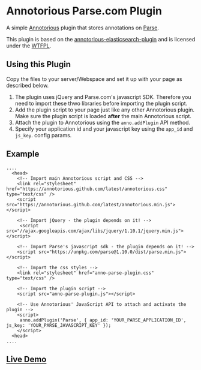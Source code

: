 # Annotorious Parse.com Plugin

A simple [Annotorious](https://github.com/annotorious/annotorious) plugin that stores annotations on [Parse](http://parseplatform.org).

This plugin is based on the [annotorious-elasticsearch-plugin](https://github.com/annotorious/annotorious-elasticsearch-plugin) and is licensed under the [WTFPL](https://en.wikipedia.org/wiki/WTFPL).

## Using this Plugin

Copy the files to your server/Webspace and set it up with your page as described below.

1. The plugin uses jQuery and Parse.com's javascript SDK. Therefore you need to import these thwo libraries before importing the plugin script.
2. Add the plugin script to your page just like any other Annotorious plugin. Make sure the plugin script is
   loaded __after__ the main Annotorious script.
3. Attach the plugin to Annotorious using the ``anno.addPlugin`` API method.
4. Specify your application id and your javascript key  using the ``app_id`` and ``js_key``. config params.

## Example

    ....
      <head>
        <!-- Import main Annotorious script and CSS -->
        <link rel="stylesheet" href="https://annotorious.github.com/latest/annotorious.css" type="text/css" />
        <script src="https://annotorious.github.com/latest/annotorious.min.js"></script>
        
        <!-- Import jQuery - the plugin depends on it! -->
         <script src="//ajax.googleapis.com/ajax/libs/jquery/1.10.1/jquery.min.js"></script>

        <!-- Import Parse's javascript sdk - the plugin depends on it! -->
        <script src="https://unpkg.com/parse@1.10.0/dist/parse.min.js"></script>
        
        <!-- Import the css styles -->
        <link rel="stylesheet" href="anno-parse-plugin.css" type="text/css" /> 

        <!-- Import the plugin script -->
        <script src="anno-parse-plugin.js"></script>
        
        <!-- Use Annotorious' JavaScript API to attach and activate the plugin -->
        <script>
         anno.addPlugin('Parse', { app_id: 'YOUR_PARSE_APPLICATION_ID', js_key: 'YOUR_PARSE_JAVASCRIPT_KEY' });
        </script>
      <head>
    ....

## [Live Demo](https://dommmel.github.io/annotorious-parse-plugin)

    
